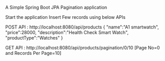 A Simple Spring Boot JPA Pagination application

Start the application
Insert Few records using below APIs

POST API :
http://localhost:8080/api/products
{
"name":"A1 smartwatch",
"price":28000,
"description":"Health Check Smart Watch",
"productType":"Watches"
}

GET API : http://localhost:8080/api/products/pagination/0/10 [Page No=0 and Records Per Page=10]